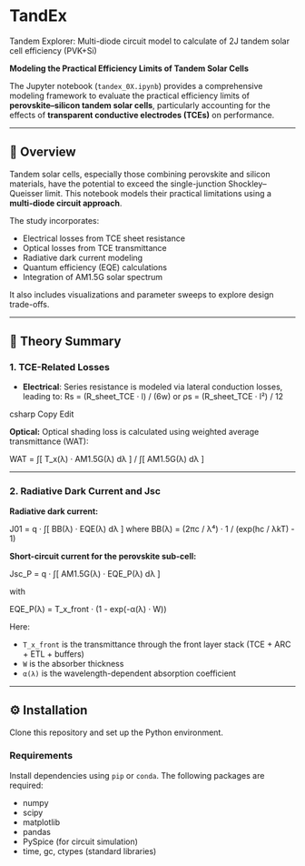# TandEx
Tandem Explorer: Multi-diode circuit model to calculate of 2J tandem solar cell efficiency (PVK+Si)

**Modeling the Practical Efficiency Limits of Tandem Solar Cells**

The Jupyter notebook (`tandex_0X.ipynb`) provides a comprehensive modeling framework to evaluate the practical efficiency limits of **perovskite–silicon tandem solar cells**, particularly accounting for the effects of **transparent conductive electrodes (TCEs)** on performance.

---

## 📘 Overview

Tandem solar cells, especially those combining perovskite and silicon materials, have the potential to exceed the single-junction Shockley–Queisser limit. This notebook models their practical limitations using a **multi-diode circuit approach**.

The study incorporates:
- Electrical losses from TCE sheet resistance
- Optical losses from TCE transmittance
- Radiative dark current modeling
- Quantum efficiency (EQE) calculations
- Integration of AM1.5G solar spectrum

It also includes visualizations and parameter sweeps to explore design trade-offs.

---

## 📐 Theory Summary

### 1. **TCE-Related Losses**
- **Electrical**: Series resistance is modeled via lateral conduction losses, leading to:
  Rs = (R_sheet_TCE · l) / (6w)
or
ρs = (R_sheet_TCE · l²) / 12

csharp
Copy
Edit

**Optical:** Optical shading loss is calculated using weighted average transmittance (WAT):

WAT = ∫[ T_x(λ) · AM1.5G(λ) dλ ] / ∫[ AM1.5G(λ) dλ ]

---

### 2. Radiative Dark Current and Jsc

**Radiative dark current:**

J01 = q · ∫[ BB(λ) · EQE(λ) dλ ]
where
BB(λ) = (2πc / λ⁴) · 1 / (exp(hc / λkT) - 1)

**Short-circuit current for the perovskite sub-cell:**

Jsc_P = q · ∫[ AM1.5G(λ) · EQE_P(λ) dλ ]

with

EQE_P(λ) = T_x_front · (1 - exp(-α(λ) · W))

Here:
- `T_x_front` is the transmittance through the front layer stack (TCE + ARC + ETL + buffers)
- `W` is the absorber thickness
- `α(λ)` is the wavelength-dependent absorption coefficient

---

## ⚙️ Installation

Clone this repository and set up the Python environment.

### Requirements

Install dependencies using `pip` or `conda`. The following packages are required:

- numpy
- scipy
- matplotlib
- pandas
- PySpice (for circuit simulation)
- time, gc, ctypes (standard libraries)

